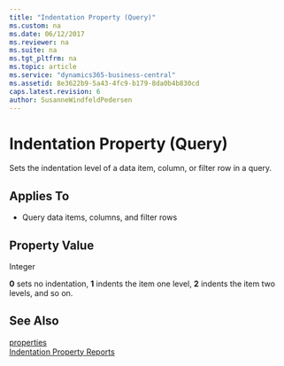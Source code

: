 ```yaml
---
title: "Indentation Property (Query)"
ms.custom: na
ms.date: 06/12/2017
ms.reviewer: na
ms.suite: na
ms.tgt_pltfrm: na
ms.topic: article
ms.service: "dynamics365-business-central"
ms.assetid: 8e3622b9-5a43-4fc9-b179-8da0b4b830cd
caps.latest.revision: 6
author: SusanneWindfeldPedersen
---
```


 

# Indentation Property (Query)
Sets the indentation level of a data item, column, or filter row in a query.  
  
## Applies To  
  
-   Query data items, columns, and filter rows  
  
## Property Value  
 Integer  
  
 **0** sets no indentation, **1** indents the item one level, **2** indents the item two levels, and so on.  
  
## See Also  
[properties](devenv-properties.md)  
[Indentation Property Reports](devenv-indentation-reports-property.md) 
<!--
[How to: Set Up Filter Rows in Query Designer](How-to--Set-Up-Filter-Rows-in-Query-Designer.md)   
[Understanding Query Filters](Understanding-Query-Filters.md)   
[Queries](Queries.md) 
-->